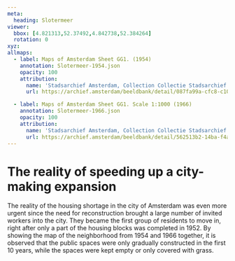 ```yaml
---
meta:
  heading: Slotermeer
viewer:
  bbox: [4.821313,52.37492,4.842738,52.384264]
  rotation: 0
xyz:
allmaps:
  - label: Maps of Amsterdam Sheet GG1. (1954)
    annotation: Slotermeer-1954.json
    opacity: 100
    attribution:
      name: 'Stadsarchief Amsterdam, Collection Collectie Stadsarchief Amsterdam; Kaart van Amsterdam, Image file DUIZ01794000001'
      url: https://archief.amsterdam/beeldbank/detail/087fa99a-cfc8-c106-6cce-e76764bddb6e

  - label: Maps of Amsterdam Sheet GG1. Scale 1:1000 (1966)
    annotation: Slotermeer-1966.json
    opacity: 100
    attribution:
      name: 'Stadsarchief Amsterdam, Collection Collectie Stadsarchief Amsterdam; Kaart van Amsterdam, Image file DUIZ01796000001'
      url: https://archief.amsterdam/beeldbank/detail/562513b2-14ba-f4aa-e918-cd9dea03e71c
---
```

# The reality of speeding up a city-making expansion
The reality of the housing shortage in the city of Amsterdam was even more urgent since the need for reconstruction brought a large number of invited workers into the city. They became the first group of residents to move in, right after only a part of the housing blocks was completed in 1952. By showing the map of the neighborhood from 1954 and 1966 together, it is observed that the public spaces were only gradually constructed in the first 10 years, while the spaces were kept empty or only covered with grass.
